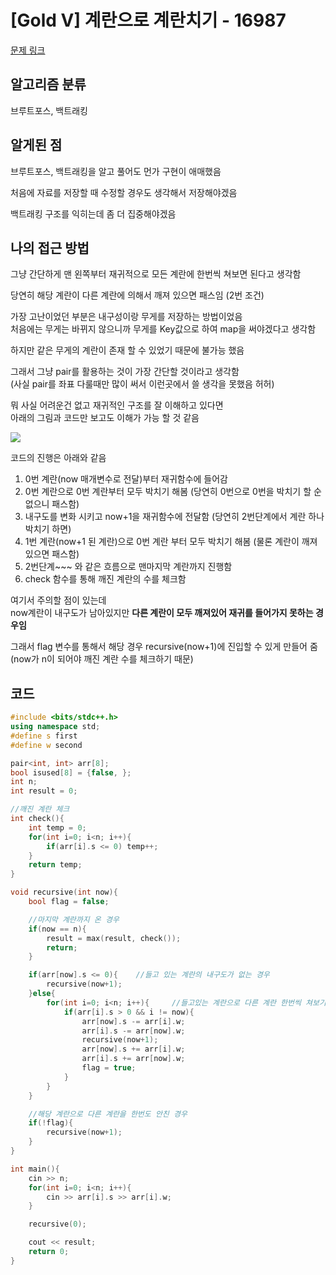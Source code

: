 # [Gold V] 계란으로 계란치기 - 16987

[문제 링크](https://www.acmicpc.net/problem/16987)

## 알고리즘 분류
브루트포스, 백트래킹

## 알게된 점
브루트포스, 백트래킹을 알고 풀어도 먼가 구현이 애매했음

처음에 자료를 저장할 때 수정할 경우도 생각해서 저장해야겠음

백트래킹 구조를 익히는데 좀 더 집중해야겠음

## 나의 접근 방법
그냥 간단하게 맨 왼쪽부터 재귀적으로 모든 계란에 한번씩 쳐보면 된다고 생각함

당연히 해당 계란이 다른 계란에 의해서 깨져 있으면 패스임 (2번 조건)

가장 고난이었던 부분은 내구성이랑 무게를 저장하는 방법이었음    
처음에는 무게는 바뀌지 않으니까 무게를 Key값으로 하여 map을 써야겠다고 생각함

하지만 같은 무게의 계란이 존재 할 수 있었기 때문에 불가능 했음

그래서 그냥 pair를 활용하는 것이 가장 간단할 것이라고 생각함    
(사실 pair를 좌표 다룰때만 많이 써서 이런곳에서 쓸 생각을 못했음 허허)

뭐 사실 어려운건 없고 재귀적인 구조를 잘 이해하고 있다면     
아래의 그림과 코드만 보고도 이해가 가능 할 것 같음

![](images/2024-02-19-BOJ-16987.png)

코드의 진행은 아래와 같음
1. 0번 계란(now 매개변수로 전달)부터 재귀함수에 들어감
2. 0번 계란으로 0번 계란부터 모두 박치기 해봄 (당연히 0번으로 0번을 박치기 할 순 없으니 패스함)
3. 내구도를 변화 시키고 now+1을 재귀함수에 전달함 (당연히 2번단계에서 계란 하나 박치기 하면)
4. 1번 계란(now+1 된 계란)으로 0번 계란 부터 모두 박치기 해봄 (물론 계란이 깨져있으면 패스함)
5. 2번단계~~~ 와 같은 흐름으로 맨마지막 계란까지 진행함
6. check 함수를 통해 깨진 계란의 수를 체크함

여기서 주의할 점이 있는데    
now계란이 내구도가 남아있지만 
<b>다른 계란이 모두 깨져있어 재귀를 들어가지 못하는 경우임</b>

그래서 flag 변수를 통해서 해당 경우 recursive(now+1)에 진입할 수 있게 만들어 줌    
(now가 n이 되어야 깨진 계란 수를 체크하기 때문)
## 코드
```cpp
#include <bits/stdc++.h>
using namespace std;
#define s first
#define w second

pair<int, int> arr[8];
bool isused[8] = {false, };
int n;
int result = 0;

//깨진 계란 체크
int check(){
    int temp = 0;
    for(int i=0; i<n; i++){
        if(arr[i].s <= 0) temp++;
    }
    return temp;
}

void recursive(int now){
    bool flag = false;

    //마지막 계란까지 온 경우
    if(now == n){
        result = max(result, check());
        return;
    }

    if(arr[now].s <= 0){    //들고 있는 계란의 내구도가 없는 경우
        recursive(now+1);
    }else{
        for(int i=0; i<n; i++){     //들고있는 계란으로 다른 계란 한번씩 쳐보기
            if(arr[i].s > 0 && i != now){
                arr[now].s -= arr[i].w;
                arr[i].s -= arr[now].w;
                recursive(now+1);
                arr[now].s += arr[i].w;
                arr[i].s += arr[now].w;
                flag = true;
            }
        }
    }

    //해당 계란으로 다른 계란을 한번도 안친 경우
    if(!flag){
        recursive(now+1);
    }
}

int main(){
    cin >> n;
    for(int i=0; i<n; i++){
        cin >> arr[i].s >> arr[i].w;
    }

    recursive(0);

    cout << result;
    return 0;
}
```
